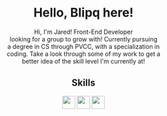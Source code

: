 
<h1 align="center"> Hello, Blipq here!</h1>

 <div align="center">
 Hi, I'm Jared! Front-End Developer <br> 
 looking for a group to grow with! Currently pursuing <br> 
 a degree in CS through PVCC, with a specialization in <br> 
 coding. Take a look through some of my work to get a <br>
 better idea of the skill level I'm currently at!  
 </div>
 
 <h2 align="center">Skills</h2>
 <div align="center">
 <img align="center" width="30px" height="30px" src="https://cdn.simpleicons.org/javascript/#F7DF1E">
 <img align="center" width="30px" height="30px" src="https://cdn.simpleicons.org/cplusplus/#00599C"> 
 <img align="center" width="30px" height="30px" src="https://cdn.simpleicons.org/python/#3776AB"> 
  </div>
